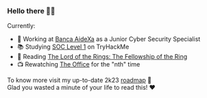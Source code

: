 ### Hello there 👋🏼

Currently:

- 🏦 Working at [Banca AideXa](https://aidexa.it/) as a Junior Cyber Security Specialist
- 📚 Studying [SOC Level 1](https://tryhackme.com/path/outline/soclevel1) on TryHackMe
- 📖 Reading [The Lord of the Rings: The Fellowship of the Ring](https://en.wikipedia.org/wiki/The_Fellowship_of_the_Ring)
- 📺 Rewatching [The Office](https://www.netflix.com/it/title/70136120) for the "nth" time

To know more visit my up-to-date 2k23 [roadmap](https://github.com/dizpunk/roadmap/blob/main/README.md) 🚧 <br>
Glad you wasted a minute of your life to read this! ❤️
